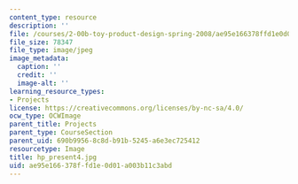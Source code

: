 ```yaml
---
content_type: resource
description: ''
file: /courses/2-00b-toy-product-design-spring-2008/ae95e166378ffd1e0d01a003b11c3abd_hp_present4.jpg
file_size: 78347
file_type: image/jpeg
image_metadata:
  caption: ''
  credit: ''
  image-alt: ''
learning_resource_types:
- Projects
license: https://creativecommons.org/licenses/by-nc-sa/4.0/
ocw_type: OCWImage
parent_title: Projects
parent_type: CourseSection
parent_uid: 690b9956-8c8d-b91b-5245-a6e3ec725412
resourcetype: Image
title: hp_present4.jpg
uid: ae95e166-378f-fd1e-0d01-a003b11c3abd
---
```

